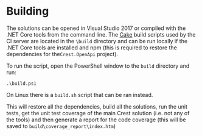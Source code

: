 # Building

The solutions can be opened in Visual Studio 2017 or compiled with the .NET Core
tools from the command line. The [Cake](https://www.cakebuild.net/) build
scripts used by the CI server are located in the `\build` directory and can be
run locally if the .NET Core tools are installed and npm (this is required to
restore the dependencies for the`Crest.OpenApi` project).

To run the script, open the PowerShell window to the `build` directory and run:

    .\build.ps1

On Linux there is a `build.sh` script that can be ran instead.

This will restore all the dependencies, build all the solutions, run the unit
tests, get the unit test coverage of the main Crest solution (i.e. not any of
the tools) and then generate a report for the code coverage (this will be saved
to `build\coverage_report\index.htm`)
